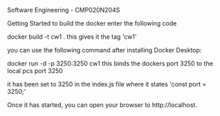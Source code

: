 Software Engineering - CMP020N204S

Getting Started
 to build the docker enter the following code 
 
 docker build -t cw1 .
 this gives it the tag 'cw1'

 you can use the following command after installing Docker Desktop:

 docker run -d -p 3250:3250 cw1
 this binds the dockers port 3250 to the local pcs port 3250 
 
 it has been set to 3250 in the index.js file where it states 'const port = 3250;'

 Once it has started, you can open your browser to  http://localhost.

